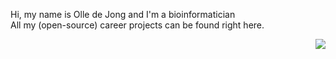 <p align="left" style="width: 450px;">
Hi, my name is Olle de Jong and I'm a bioinformatician<br>
All my (open-source) career projects can be found right here.
</p>
<p align="right">
  <img src="https://media.giphy.com/media/kkYbDLFmNvO4E/source.gif">
</p>
